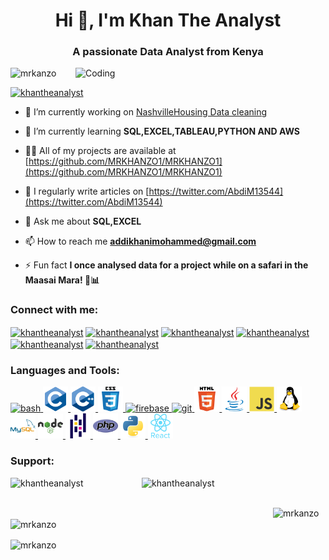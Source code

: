 <h1 align="center">Hi 👋, I'm Khan The Analyst</h1>
<h3 align="center">A passionate Data Analyst from Kenya</h3>
<img align="right" alt="Coding" width="400" src="https://cdn.dribbble.com/users/1162077/screenshots/3848914/programmer.gif">

<p align="left"> <img src="https://komarev.com/ghpvc/?username=mrkanzo&label=Profile%20views&color=0e75b6&style=flat" alt="mrkanzo" /> </p>

<p align="left"> <a href="https://twitter.com/khantheanalyst" target="blank"><img src="https://img.shields.io/twitter/follow/khantheanalyst?logo=twitter&style=for-the-badge" alt="khantheanalyst" /></a> </p>

- 🔭 I’m currently working on [NashvilleHousing Data cleaning](https://github.com/MRKHANZO1/PortfolioProject2)

- 🌱 I’m currently learning **SQL,EXCEL,TABLEAU,PYTHON AND AWS**

- 👨‍💻 All of my projects are available at [https://github.com/MRKHANZO1/MRKHANZO1](https://github.com/MRKHANZO1/MRKHANZO1)

- 📝 I regularly write articles on [https://twitter.com/AbdiM13544](https://twitter.com/AbdiM13544)

- 💬 Ask me about **SQL,EXCEL**

- 📫 How to reach me **addikhanimohammed@gmail.com**

- ⚡ Fun fact **I once analysed data for a project while on a safari in the Maasai Mara! 🦓📊**

<h3 align="left">Connect with me:</h3>
<p align="left">
<a href="https://twitter.com/khantheanalyst" target="blank"><img align="center" src="https://raw.githubusercontent.com/rahuldkjain/github-profile-readme-generator/master/src/images/icons/Social/twitter.svg" alt="khantheanalyst" height="30" width="40" /></a>
<a href="https://linkedin.com/in/khantheanalyst" target="blank"><img align="center" src="https://raw.githubusercontent.com/rahuldkjain/github-profile-readme-generator/master/src/images/icons/Social/linked-in-alt.svg" alt="khantheanalyst" height="30" width="40" /></a>
<a href="https://fb.com/khantheanalyst" target="blank"><img align="center" src="https://raw.githubusercontent.com/rahuldkjain/github-profile-readme-generator/master/src/images/icons/Social/facebook.svg" alt="khantheanalyst" height="30" width="40" /></a>
<a href="https://instagram.com/khantheanalyst" target="blank"><img align="center" src="https://raw.githubusercontent.com/rahuldkjain/github-profile-readme-generator/master/src/images/icons/Social/instagram.svg" alt="khantheanalyst" height="30" width="40" /></a>
<a href="https://www.youtube.com/c/khantheanalyst" target="blank"><img align="center" src="https://raw.githubusercontent.com/rahuldkjain/github-profile-readme-generator/master/src/images/icons/Social/youtube.svg" alt="khantheanalyst" height="30" width="40" /></a>
<a href="https://discord.gg/khantheanalyst" target="blank"><img align="center" src="https://raw.githubusercontent.com/rahuldkjain/github-profile-readme-generator/master/src/images/icons/Social/discord.svg" alt="khantheanalyst" height="30" width="40" /></a>
</p>

<h3 align="left">Languages and Tools:</h3>
<p align="left"> <a href="https://www.gnu.org/software/bash/" target="_blank" rel="noreferrer"> <img src="https://www.vectorlogo.zone/logos/gnu_bash/gnu_bash-icon.svg" alt="bash" width="40" height="40"/> </a> <a href="https://www.cprogramming.com/" target="_blank" rel="noreferrer"> <img src="https://raw.githubusercontent.com/devicons/devicon/master/icons/c/c-original.svg" alt="c" width="40" height="40"/> </a> <a href="https://www.w3schools.com/cpp/" target="_blank" rel="noreferrer"> <img src="https://raw.githubusercontent.com/devicons/devicon/master/icons/cplusplus/cplusplus-original.svg" alt="cplusplus" width="40" height="40"/> </a> <a href="https://www.w3schools.com/css/" target="_blank" rel="noreferrer"> <img src="https://raw.githubusercontent.com/devicons/devicon/master/icons/css3/css3-original-wordmark.svg" alt="css3" width="40" height="40"/> </a> <a href="https://firebase.google.com/" target="_blank" rel="noreferrer"> <img src="https://www.vectorlogo.zone/logos/firebase/firebase-icon.svg" alt="firebase" width="40" height="40"/> </a> <a href="https://git-scm.com/" target="_blank" rel="noreferrer"> <img src="https://www.vectorlogo.zone/logos/git-scm/git-scm-icon.svg" alt="git" width="40" height="40"/> </a> <a href="https://www.w3.org/html/" target="_blank" rel="noreferrer"> <img src="https://raw.githubusercontent.com/devicons/devicon/master/icons/html5/html5-original-wordmark.svg" alt="html5" width="40" height="40"/> </a> <a href="https://www.java.com" target="_blank" rel="noreferrer"> <img src="https://raw.githubusercontent.com/devicons/devicon/master/icons/java/java-original.svg" alt="java" width="40" height="40"/> </a> <a href="https://developer.mozilla.org/en-US/docs/Web/JavaScript" target="_blank" rel="noreferrer"> <img src="https://raw.githubusercontent.com/devicons/devicon/master/icons/javascript/javascript-original.svg" alt="javascript" width="40" height="40"/> </a> <a href="https://www.linux.org/" target="_blank" rel="noreferrer"> <img src="https://raw.githubusercontent.com/devicons/devicon/master/icons/linux/linux-original.svg" alt="linux" width="40" height="40"/> </a> <a href="https://www.mysql.com/" target="_blank" rel="noreferrer"> <img src="https://raw.githubusercontent.com/devicons/devicon/master/icons/mysql/mysql-original-wordmark.svg" alt="mysql" width="40" height="40"/> </a> <a href="https://nodejs.org" target="_blank" rel="noreferrer"> <img src="https://raw.githubusercontent.com/devicons/devicon/master/icons/nodejs/nodejs-original-wordmark.svg" alt="nodejs" width="40" height="40"/> </a> <a href="https://pandas.pydata.org/" target="_blank" rel="noreferrer"> <img src="https://raw.githubusercontent.com/devicons/devicon/2ae2a900d2f041da66e950e4d48052658d850630/icons/pandas/pandas-original.svg" alt="pandas" width="40" height="40"/> </a> <a href="https://www.php.net" target="_blank" rel="noreferrer"> <img src="https://raw.githubusercontent.com/devicons/devicon/master/icons/php/php-original.svg" alt="php" width="40" height="40"/> </a> <a href="https://www.python.org" target="_blank" rel="noreferrer"> <img src="https://raw.githubusercontent.com/devicons/devicon/master/icons/python/python-original.svg" alt="python" width="40" height="40"/> </a> <a href="https://reactjs.org/" target="_blank" rel="noreferrer"> <img src="https://raw.githubusercontent.com/devicons/devicon/master/icons/react/react-original-wordmark.svg" alt="react" width="40" height="40"/> </a> </p>

<h3 align="left">Support:</h3>
<p><a href="https://www.buymeacoffee.com/khantheanalyst"> <img align="left" src="https://cdn.buymeacoffee.com/buttons/v2/default-yellow.png" height="50" width="210" alt="khantheanalyst" /></a><a href="https://ko-fi.com/khantheanalyst"> <img align="left" src="https://cdn.ko-fi.com/cdn/kofi3.png?v=3" height="50" width="210" alt="khantheanalyst" /></a></p><br><br>

<p><img align="left" src="https://github-readme-stats.vercel.app/api/top-langs?username=mrkanzo&show_icons=true&locale=en&layout=compact" alt="mrkanzo" /></p>

<p>&nbsp;<img align="center" src="https://github-readme-stats.vercel.app/api?username=mrkanzo&show_icons=true&locale=en" alt="mrkanzo" /></p>

<p><img align="center" src="https://github-readme-streak-stats.herokuapp.com/?user=mrkanzo&" alt="mrkanzo" /></p>
